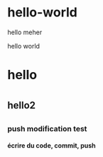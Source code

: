 # hello-world
hello meher
<p> hello world <p>
  <h1> hello <h1>
    <h2> hello2 <h2>
    <h3> push modification test</h3>
    <h4>écrire du code, commit, push</h4>

   
